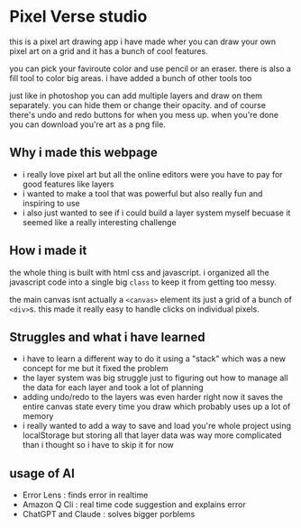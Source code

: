 # Pixel Verse studio

this is a pixel art drawing app i have made wher you can draw your own pixel art on a grid and it has a bunch of cool features.

you can pick your faviroute color and use pencil or an eraser. there is also a fill tool to color big areas. i have added a bunch of other tools too

just like in photoshop you can add multiple layers and draw on them separately. you can hide them or change their opacity. and of course there's undo and redo buttons for when you mess up. when you're done you can download you're art as a png file.

## Why i made this webpage

* i really love pixel art but all the online editors were you have to pay for good features like layers
* i wanted to make a tool that was powerful but also really fun and inspiring to use
* i also just wanted to see if i could build a layer system myself becuase it seemed like a really interesting challenge

## How i made it

the whole thing is built with html css and javascript. i organized all the javascript code into a single big `class` to keep it from getting too messy.

the main canvas isnt actually a `<canvas>` element its just a grid of a bunch of `<div>`s. this made it really easy to handle clicks on individual pixels.

## Struggles and what i have learned

* i have to learn a different way to do it using a "stack" which was a new concept for me but it fixed the problem
* the layer system was big struggle just to figuring out how to manage all the data for each layer and took a lot of planning
* adding undo/redo to the layers was even harder right now it saves the entire canvas state every time you draw which probably uses up a lot of memory
* i really wanted to add a way to save and load you're whole project using localStorage but storing all that layer data was way more complicated than i thought so i have to skip it for now

## usage of AI

* Error Lens : finds error in realtime
* Amazon Q Cli : real time code suggestion and explains error
* ChatGPT and Claude : solves bigger porblems